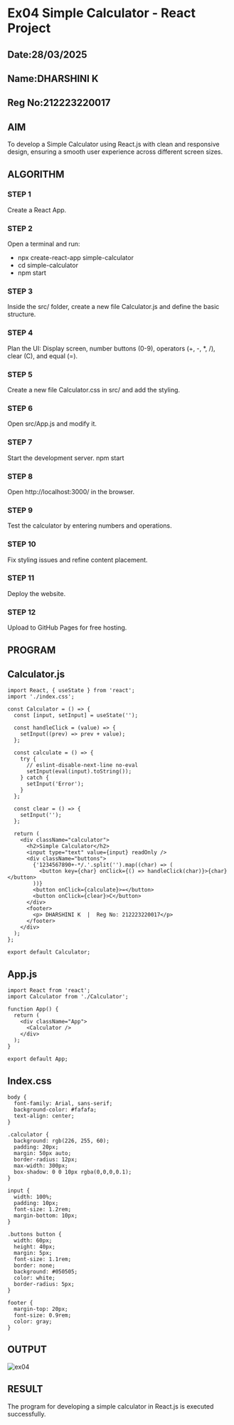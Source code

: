 # Ex04 Simple Calculator - React Project
## Date:28/03/2025
## Name:DHARSHINI K
## Reg No:212223220017
## AIM
To  develop a Simple Calculator using React.js with clean and responsive design, ensuring a smooth user experience across different screen sizes.

## ALGORITHM
### STEP 1
Create a React App.

### STEP 2
Open a terminal and run:
  <ul><li>npx create-react-app simple-calculator</li>
  <li>cd simple-calculator</li>
  <li>npm start</li></ul>

### STEP 3
Inside the src/ folder, create a new file Calculator.js and define the basic structure.

### STEP 4
Plan the UI: Display screen, number buttons (0-9), operators (+, -, *, /), clear (C), and equal (=).

### STEP 5
Create a new file Calculator.css in src/ and add the styling.

### STEP 6
Open src/App.js and modify it.

### STEP 7
Start the development server.
  npm start

### STEP 8
Open http://localhost:3000/ in the browser.

### STEP 9
Test the calculator by entering numbers and operations.

### STEP 10
Fix styling issues and refine content placement.

### STEP 11
Deploy the website.

### STEP 12
Upload to GitHub Pages for free hosting.

## PROGRAM
## Calculator.js
```
import React, { useState } from 'react';
import './index.css';

const Calculator = () => {
  const [input, setInput] = useState('');

  const handleClick = (value) => {
    setInput((prev) => prev + value);
  };

  const calculate = () => {
    try {
      // eslint-disable-next-line no-eval
      setInput(eval(input).toString());
    } catch {
      setInput('Error');
    }
  };

  const clear = () => {
    setInput('');
  };

  return (
    <div className="calculator">
      <h2>Simple Calculator</h2>
      <input type="text" value={input} readOnly />
      <div className="buttons">
        {'1234567890+-*/.'.split('').map((char) => (
          <button key={char} onClick={() => handleClick(char)}>{char}</button>
        ))}
        <button onClick={calculate}>=</button>
        <button onClick={clear}>C</button>
      </div>
      <footer>
        <p> DHARSHINI K  |  Reg No: 212223220017</p>
      </footer>
    </div>
  );
};

export default Calculator;
```
## App.js
```
import React from 'react';
import Calculator from './Calculator';

function App() {
  return (
    <div className="App">
      <Calculator />
    </div>
  );
}

export default App;
```
## Index.css
```
body {
  font-family: Arial, sans-serif;
  background-color: #fafafa;
  text-align: center;
}

.calculator {
  background: rgb(226, 255, 60);
  padding: 20px;
  margin: 50px auto;
  border-radius: 12px;
  max-width: 300px;
  box-shadow: 0 0 10px rgba(0,0,0,0.1);
}

input {
  width: 100%;
  padding: 10px;
  font-size: 1.2rem;
  margin-bottom: 10px;
}

.buttons button {
  width: 60px;
  height: 40px;
  margin: 5px;
  font-size: 1.1rem;
  border: none;
  background: #050505;
  color: white;
  border-radius: 5px;
}

footer {
  margin-top: 20px;
  font-size: 0.9rem;
  color: gray;
}
```

## OUTPUT
![ex04](https://github.com/user-attachments/assets/7c424ecd-19e5-4a29-b9eb-7a741add32e7)


## RESULT
The program for developing a simple calculator in React.js is executed successfully.
